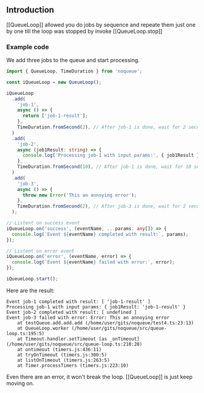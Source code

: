 ## Introduction

[[QueueLoop]] allowed you do jobs by sequence and repeate them just one by one till the loop was stopped by invoke [[QueueLoop.stop]]

### Example code

We add three jobs to the queue and start processing.

```ts
import { QueueLoop, TimeDuration } from 'noqueue';

const iQueueLoop = new QueueLoop();

iQueueLoop
  .add(
    'job-1',
    async () => {
      return ['job-1-result'];
    },
    TimeDuration.fromSecond(2), // After job-1 is done, wait for 2 seconds
  )
  .add(
    'job-2',
    async (job1Result: string) => {
      console.log('Processing job-1 with input params:', { job1Result });
    },
    TimeDuration.fromSecond(10), // After job-1 is done, wait for 10 seconds
  )
  .add(
    'job-3',
    async () => {
      throw new Error('This an annoying error');
    },
    TimeDuration.fromSecond(2), // After job-3 is done, wait for 2 seconds
  );

// Listent on success event
iQueueLoop.on('success', (eventName, ...params: any[]) => {
  console.log(`Event ${eventName} completed with result:`, params);
});

// Listent on error event
iQueueLoop.on('error', (eventName, error) => {
  console.log(`Event ${eventName} failed with error:`, error);
});

iQueueLoop.start();
```

Here are the result:

```
Event job-1 completed with result: [ 'job-1-result' ]
Processing job-1 with input params: { job1Result: 'job-1-result' }
Event job-2 completed with result: [ undefined ]
Event job-3 failed with error: Error: This an annoying error
    at testQueue.add.add.add (/home/user/gits/noqueue/test4.ts:23:13)
    at QueueLoop.worker (/home/user/gits/noqueue/src/queue-loop.ts:195:5)
    at Timeout.handler.setTimeout [as _onTimeout] (/home/user/gits/noqueue/src/queue-loop.ts:210:20)
    at ontimeout (timers.js:436:11)
    at tryOnTimeout (timers.js:300:5)
    at listOnTimeout (timers.js:263:5)
    at Timer.processTimers (timers.js:223:10)
```

Even there are an error, it won't break the loop. [[QueueLoop]] is just keep moving on.
